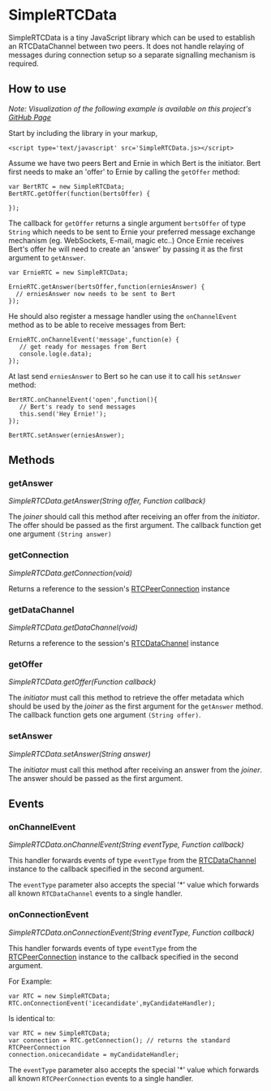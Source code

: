 # SimpleRTCData

SimpleRTCData is a tiny JavaScript library which can be used to establish an RTCDataChannel between two peers. It does not handle relaying of messages during connection setup so a separate signalling mechanism is required.

## How to use

*Note: Visualization of the following example is available on this project's [GitHub Page](http://lostsource.github.io/SimpleRTCData/)*

Start by including the library in your markup,

    <script type='text/javascript' src='SimpleRTCData.js></script>

Assume we have two peers Bert and Ernie in which Bert is the initiator. Bert first needs to make an 'offer' to Ernie by calling the `getOffer` method:

    var BertRTC = new SimpleRTCData;
    BertRTC.getOffer(function(bertsOffer) {
      
    });

The callback for `getOffer` returns a single argument `bertsOffer` of type `String` which needs to be sent to Ernie your preferred message exchange mechanism (eg. WebSockets, E-mail, magic etc..) Once Ernie receives Bert's offer he will need to create an 'answer' by passing it as the first argument to `getAnswer`. 

    var ErnieRTC = new SimpleRTCData;
     
    ErnieRTC.getAnswer(bertsOffer,function(erniesAnswer) {
      // erniesAnswer now needs to be sent to Bert
    });
    
He should also register a message handler using the `onChannelEvent` method as to be able to receive messages from Bert: 

    ErnieRTC.onChannelEvent('message',function(e) {
       // get ready for messages from Bert 
       console.log(e.data);
    });
     
    
At last send `erniesAnswer` to Bert so he can use it to call his `setAnswer` method:

    BertRTC.onChannelEvent('open',function(){
       // Bert's ready to send messages
       this.send('Hey Ernie!');
    });
     
    BertRTC.setAnswer(erniesAnswer);

## Methods

### getAnswer
*SimpleRTCData.getAnswer(String offer, Function callback)*

The *joiner* should call this method after receiving an offer from the *initiator*. The offer should be passed as the first argument. The callback function get one argument `(String answer)`

### getConnection
*SimpleRTCData.getConnection(void)*

Returns a reference to the session's [RTCPeerConnection](https://developer.mozilla.org/en-US/docs/Web/API/RTCPeerConnection) instance

### getDataChannel
*SimpleRTCData.getDataChannel(void)*

Returns a reference to the session's [RTCDataChannel](https://developer.mozilla.org/en-US/docs/Web/API/RTCDataChannel) instance


### getOffer
*SimpleRTCData.getOffer(Function callback)*

The *initiator* must call this method to retrieve the offer metadata which should be used by the *joiner* as the first argument for the `getAnswer` method. The callback function gets one argument `(String offer)`.

### setAnswer
*SimpleRTCData.setAnswer(String answer)*

The *initiator* must call this method after receiving an answer from the *joiner*. The answer should be passed as the first argument.

## Events

### onChannelEvent
*SimpleRTCData.onChannelEvent(String eventType, Function callback)*

This handler forwards events of type `eventType` from the [RTCDataChannel](https://developer.mozilla.org/en-US/docs/Web/API/RTCDataChannel) instance to the callback specified in the second argument. 

The `eventType` parameter also accepts the special '*' value which forwards all known `RTCDataChannel` events to a single handler.

### onConnectionEvent
*SimpleRTCData.onConnectionEvent(String eventType, Function callback)*

This handler forwards events of type `eventType` from the [RTCPeerConnection](https://developer.mozilla.org/en-US/docs/Web/API/RTCPeerConnection) instance to the callback specified in the second argument. 

For Example:

    var RTC = new SimpleRTCData;
    RTC.onConnectionEvent('icecandidate',myCandidateHandler);

Is identical to:

    var RTC = new SimpleRTCData;
    var connection = RTC.getConnection(); // returns the standard RTCPeerConnection
    connection.onicecandidate = myCandidateHandler;

The `eventType` parameter also accepts the special '*' value which forwards all known `RTCPeerConnection` events to a single handler.
